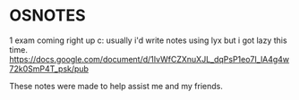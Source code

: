 # OSNOTES
1 exam coming right up c: 
usually i'd write notes using lyx but i got lazy this time. 
https://docs.google.com/document/d/1IvWfCZXnuXJL_dqPsP1eo7I_lA4g4w72k0SmP4T_psk/pub

These notes were made to help assist me and my friends. 

